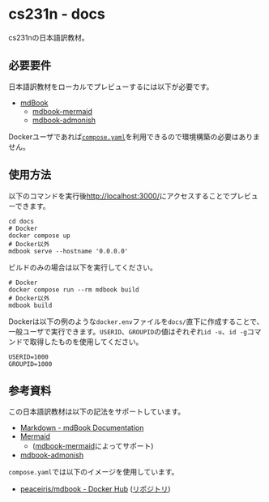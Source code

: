 # cs231n - docs

cs231nの日本語訳教材。

## 必要要件

日本語訳教材をローカルでプレビューするには以下が必要です。

- [mdBook](https://github.com/rust-lang/mdBook)
  - [mdbook-mermaid](https://github.com/badboy/mdbook-mermaid)
  - [mdbook-admonish](https://github.com/tommilligan/mdbook-admonish)

Dockerユーザであれば[`compose.yaml`](./compose.yaml)を利用できるので環境構築の必要はありません。

## 使用方法

以下のコマンドを実行後[http://localhost:3000/](http://localhost:3000/)にアクセスすることでプレビューできます。

```shell
cd docs
# Docker
docker compose up
# Docker以外
mdbook serve --hostname '0.0.0.0'
```

ビルドのみの場合は以下を実行してください。

```shell
# Docker
docker compose run --rm mdbook build
# Docker以外
mdbook build
```

Dockerは以下の例のような`docker.env`ファイルを`docs/`直下に作成することで、一般ユーザで実行できます。`USERID`、`GROUPID`の値はぞれぞれ`id -u`、`id -g`コマンドで取得したものを使用してください。

```shell
USERID=1000
GROUPID=1000
```

## 参考資料

この日本語訳教材は以下の記法をサポートしています。

- [Markdown - mdBook Documentation](https://rust-lang.github.io/mdBook/format/markdown.html)
- [Mermaid](https://mermaid.js.org/intro/)
  - ([mdbook-mermaid](https://github.com/badboy/mdbook-mermaid)によってサポート)
- [mdbook-admonish](https://tommilligan.github.io/mdbook-admonish/)

`compose.yaml`では以下のイメージを使用しています。

- [peaceiris/mdbook - Docker Hub](https://hub.docker.com/r/peaceiris/mdbook) ([リポジトリ](https://github.com/peaceiris/docker-mdbook))
